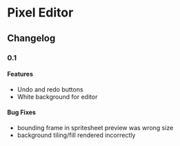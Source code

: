 # Pixel Editor

## Changelog

### 0.1

#### Features

- Undo and redo buttons
- White background for editor

#### Bug Fixes

- bounding frame in spritesheet preview was wrong size
- background tiling/fill rendered incorrectly
